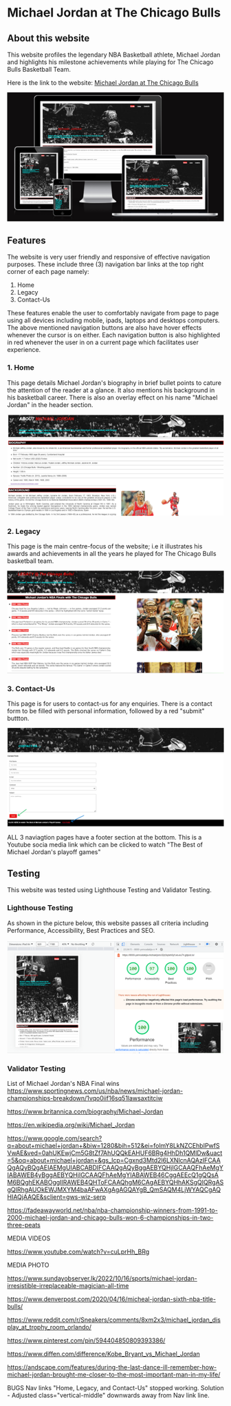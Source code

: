 

# Michael Jordan at The Chicago Bulls 

## About this website 

This website profiles the legendary NBA Basketball athlete, Michael Jordan and highlights his milestone achievements while playing for The Chicago Bulls Basketball Team. 

Here is the link to the website: [Michael Jordan at The Chicago Bulls](https://yemoalakija.github.io/Michael-Jordan-The-Chicago-Bulls-/)

![mediascreensizes](assets/images/Screenshot%20-%20Media-sizes.png)

## Features

The website is very user friendly and responsive of effective navigation purposes. These include three (3) navigation bar links at the top right corner of each page namely:

1. Home
2. Legacy
3. Contact-Us

These features enable the user to comfortably navigate from page to page using all devices including mobile, ipads, laptops and desktops computers. The above mentioned navigation buttons are also have hover effects whenever the cursor is on either.
Each navigation button is also highlighted in red whenever the user in on a current page which facilitates user experience.  

### 1. Home

This page details Michael Jordan's biography in brief bullet points to cature the attention of the reader at a glance. It also mentions his background in his basketball career. 
There is also an overlay effect on his name "Michael Jordan" in the header section. 

![home](assets/images/Screenshot%20-%20Home.png)

### 2. Legacy

This page is the main centre-focus of the website; i.e it illustrates his awards and achievements in all the years he played for The Chicago Bulls basketball team. 

![legacy](assets/images/Screenshot%20-%20Legacy.png)

### 3. Contact-Us

This page is for users to contact-us for any enquiries. There is a contact form to be filled with personal information, followed by a red "submit" buttton. 

![contact-us](assets/images/Screenshot%20-%20Contact-Submit.png)

ALL 3 naviagtion pages have a footer section at the bottom. This is a Youtube socia media link which can be clicked to watch "The Best of Michael Jordan's playoff games"

## Testing 

This website was tested using Lighthouse Testing and Validator Testing. 

### Lighthouse Testing

As shown in the picture below, this website passes all criteria including Performance, Accessibility, Best Practices and SEO.  

![Lighthouse Test](assets/images/Screenshot%20-%20Lighthouse%20test.png)

### Validator Testing 



List of Michael Jordan's NBA Final wins
https://www.sportingnews.com/us/nba/news/michael-jordan-championships-breakdown/1vqo0iif16sq51lawsaxtitciw

https://www.britannica.com/biography/Michael-Jordan

https://en.wikipedia.org/wiki/Michael_Jordan

https://www.google.com/search?q=about+michael+jordan+&biw=1280&bih=512&ei=folmY8LkNZCEhbIPwfSVwAE&ved=0ahUKEwjCm5G8tZf7AhUQQkEAHUF6BRg4HhDh1QMIDw&uact=5&oq=about+michael+jordan+&gs_lcp=Cgxnd3Mtd2l6LXNlcnAQAzIFCAAQgAQyBQgAEIAEMgUIABCABDIFCAAQgAQyBggAEBYQHjIGCAAQFhAeMgYIABAWEB4yBggAEBYQHjIGCAAQFhAeMgYIABAWEB46CggAEEcQ1gQQsAM6BQghEKABOggIIRAWEB4QHToFCAAQhgM6CAgAEBYQHhAKSgQIQRgASgQIRhgAUOkEWJMXYM4baAFwAXgAgAGQAYgB_QmSAQM4LjWYAQCgAQHIAQjAAQE&sclient=gws-wiz-serp

https://fadeawayworld.net/nba/nba-championship-winners-from-1991-to-2000-michael-jordan-and-chicago-bulls-won-6-championships-in-two-three-peats

MEDIA VIDEOS

https://www.youtube.com/watch?v=cuLprHh_BRg

MEDIA PHOTO

https://www.sundayobserver.lk/2022/10/16/sports/michael-jordan-irresistible-irreplaceable-magician-all-time





https://www.denverpost.com/2020/04/16/micheal-jordan-sixth-nba-title-bulls/

https://www.reddit.com/r/Sneakers/comments/8xm2x3/michael_jordan_display_at_trophy_room_orlando/





https://www.pinterest.com/pin/594404850809393386/



https://www.diffen.com/difference/Kobe_Bryant_vs_Michael_Jordan





https://andscape.com/features/during-the-last-dance-ill-remember-how-michael-jordan-brought-me-closer-to-the-most-important-man-in-my-life/



BUGS
Nav links "Home, Legacy, and Contact-Us" stopped working. Solution - Adjusted class="vertical-middle" downwards away from Nav link line. 